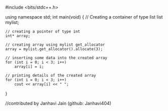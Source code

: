 #include <bits/stdc++.h> 
  
using namespace std; 
int main(void) 
{ 
    // Creating a container of type list 
    list<int> mylist; 
  
    // creating a pointer of type int 
    int* array; 
  
    // creating array using mylist get_allocator 
    array = mylist.get_allocator().allocate(3); 
  
    // inserting some data into the created array 
    for (int i = 0; i < 3; i++) 
        array[i] = i; 
  
    // printing details of the created array 
    for (int i = 0; i < 3; i++) 
        cout << array[i] << " "; 
} 

//contributed by Janhavi Jain (github: Janhavi404)